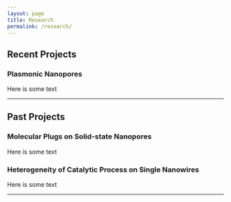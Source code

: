 ```yaml
---
layout: page
title: Research
permalink: /research/
---
```


## Recent Projects

### Plasmonic Nanopores

Here is some text 

* * *

## Past Projects

### Molecular Plugs on Solid-state Nanopores

Here is some text 

### Heterogeneity of Catalytic Process on Single Nanowires

Here is some text 

* * *
